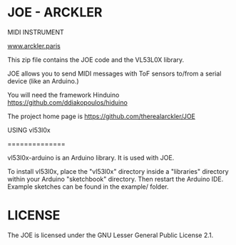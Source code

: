# JOE - ARCKLER
MIDI INSTRUMENT

www.arckler.paris


This zip file contains the JOE code and the
VL53L0X library.

JOE allows you to send MIDI messages with ToF sensors
to/from a serial device (like an Arduino.) 

You will need the framework Hinduino 
https://github.com/ddiakopoulos/hiduino

The project home page is https://github.com/therealarckler/JOE



USING vl53l0x

==============

vl53l0x-arduino is an Arduino library. It is used with JOE.

To install vl53l0x, place the "vl53l0x" directory inside a
"libraries" directory within your Arduino "sketchbook" directory. Then
restart the Arduino IDE. Example sketches can be found in the example/ folder.


LICENSE
=======

The JOE is licensed under the GNU Lesser
General Public License 2.1.


